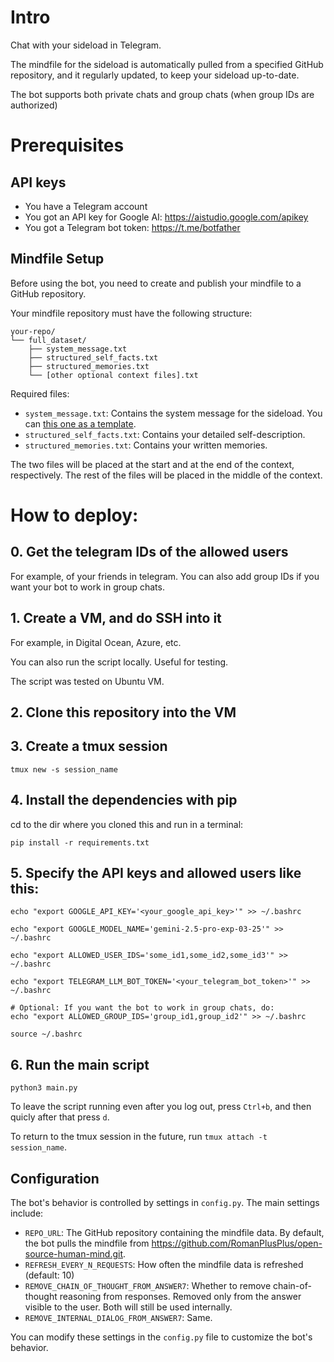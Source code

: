 # Intro

Chat with your sideload in Telegram. 

The mindfile for the sideload is automatically pulled from a specified GitHub repository, and it regularly updated, to keep your sideload up-to-date.

The bot supports both private chats and group chats (when group IDs are authorized)

# Prerequisites

## API keys

- You have a Telegram account
- You got an API key for Google AI: https://aistudio.google.com/apikey
- You got a Telegram bot token: https://t.me/botfather

## Mindfile Setup

Before using the bot, you need to create and publish your mindfile to a GitHub repository. 

Your mindfile repository must have the following structure:

```
your-repo/
└── full_dataset/
    ├── system_message.txt
    ├── structured_self_facts.txt
    ├── structured_memories.txt
    └── [other optional context files].txt
```

Required files:
- `system_message.txt`: Contains the system message for the sideload. You can [this one as a template](https://github.com/RomanPlusPlus/open-source-human-mind/blob/main/full_dataset/system_message.txt).
- `structured_self_facts.txt`: Contains your detailed self-description. 
- `structured_memories.txt`: Contains your written memories. 

The two files will be placed at the start and at the end of the context, respectively. 
The rest of the files will be placed in the middle of the context.

# How to deploy:

## 0. Get the telegram IDs of the allowed users 

For example, of your friends in telegram. You can also add group IDs if you want your bot to work in group chats.

## 1. Create a VM, and do SSH into it

For example, in Digital Ocean, Azure, etc.

You can also run the script locally. Useful for testing.

The script was tested on Ubuntu VM.

## 2. Clone this repository into the VM

## 3. Create a tmux session

```
tmux new -s session_name
```

## 4. Install the dependencies with pip

cd to the dir where you cloned this and run in a terminal:

```
pip install -r requirements.txt
```

## 5. Specify the API keys and allowed users like this:

```
echo "export GOOGLE_API_KEY='<your_google_api_key>'" >> ~/.bashrc

echo "export GOOGLE_MODEL_NAME='gemini-2.5-pro-exp-03-25'" >> ~/.bashrc

echo "export ALLOWED_USER_IDS='some_id1,some_id2,some_id3'" >> ~/.bashrc

echo "export TELEGRAM_LLM_BOT_TOKEN='<your_telegram_bot_token>'" >> ~/.bashrc

# Optional: If you want the bot to work in group chats, do:
echo "export ALLOWED_GROUP_IDS='group_id1,group_id2'" >> ~/.bashrc

source ~/.bashrc
```

## 6. Run the main script

```
python3 main.py
```

To leave the script running even after you log out, press `Ctrl+b`, and then quicly after that press `d`.

To return to the tmux session in the future, run `tmux attach -t session_name`.

## Configuration

The bot's behavior is controlled by settings in `config.py`. The main settings include:
- `REPO_URL`: The GitHub repository containing the mindfile data. By default, the bot pulls the mindfile from https://github.com/RomanPlusPlus/open-source-human-mind.git.
- `REFRESH_EVERY_N_REQUESTS`: How often the mindfile data is refreshed (default: 10)
- `REMOVE_CHAIN_OF_THOUGHT_FROM_ANSWER7`: Whether to remove chain-of-thought reasoning from responses. Removed only from the answer visible to the user. Both will still be used internally.
- `REMOVE_INTERNAL_DIALOG_FROM_ANSWER7`: Same.

You can modify these settings in the `config.py` file to customize the bot's behavior.

